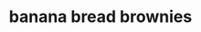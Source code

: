 ---
id: 5b67309873bffa00147b550f
servings: 2 dozen
notes:
directions: 'heat oven to 375°f. grease a 13 x 9 inch pan.
for the brownie

in a large bowl
 beat together sugar
 sour cream
 butter
 and eggs until creamy.
blend in bananas and vanilla extract.
add flour
 baking soda
 salt
 and blend for 1 minute. stir in walnuts.
spread batter evenly into pan. bake 25 minutes or until golden brown.
cool slighty (warm but not hot) and frost with frosting.

for frosting

heat butter in a large saucepan over medium heat.
watch carefully when it reaches a medium brown color turn off heat
 remove from heat immediately.
pour in powdered sugar
 milk and vanilla.  whisk together until smooth.
pour over the warm banana bread brownies immediately
 and smooth with a spatula
 butter knife
 or frosting spatula.
cool completely before cutting.'
ingredients: 'brownies:
2 eggs
3 bananas
 mashed
1 1/2 cups sugar
1 cup sour cream
1/2 cup butter
 softened
2 teaspoons vanilla extract
2 cups all-purpose flour
1 teaspoon baking soda
3/4 teaspoon salt
1/2 cup walnuts
chopped
frosting:
1/2 cup butter
3 cups powdered sugar
1 1/2 teaspoons vanilla extract
3 tablespoons milk'
rating: 4
ease: easy

category: dessert
href: 'https://sugarapron.com/2015/04/09/banana-bread-brownies/'
totalTime: 35 minutes
cookTime: 25 minutes
prepTime: 10 minutes
title: banana bread brownies
path: /banana-bread-brownies
---